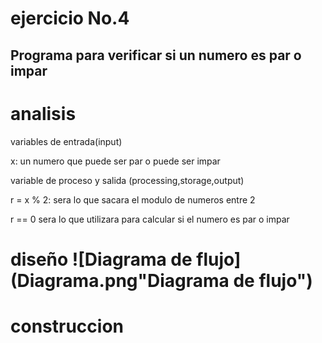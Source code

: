 # ejercicio No.4
## Programa para verificar si un numero es par o impar


# analisis   
variables de entrada(input)

 x: un numero que puede ser par o puede ser impar 
 
 variable de proceso y salida (processing,storage,output) 

 r = x % 2: sera lo que sacara el modulo de numeros entre 2

 r == 0 sera lo que utilizara para calcular si el numero es par o impar 
  
  # diseño ![Diagrama de flujo](Diagrama.png"Diagrama de flujo") 
  
  # construccion

